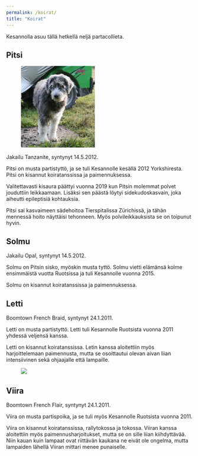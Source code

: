 ```yaml
---
permalink: /koirat/
title: "Koirat"
---
```


Kesannolla asuu tällä hetkellä neljä partacollieta.

## Pitsi

<figure style="width:200px" class="align-right">
  <img src="/assets/pitsi1.jpg">
</figure>
Jakailu Tanzanite, syntynyt 14.5.2012.

Pitsi on musta partistyttö, ja se tuli Kesannolle kesällä 2012
Yorkshiresta. Pitsi on kisannut koiratanssissa ja paimennuksessa.

Valitettavasti kisaura päättyi vuonna 2019 kun Pitsin
molemmat polvet jouduttiin leikkaamaan. Lisäksi sen päästä löytyi
sidekudoskasvain, joka aiheutti epileptisiä kohtauksia.

Pitsi sai kasvaimeen sädehoitoa Tierspitalissa Zürichissä, ja tähän
mennessä hoito näyttäisi tehonneen. Myös polvileikkauksista se on
toipunut hyvin.

## Solmu

Jakailu Opal, syntynyt 14.5.2012.

Solmu on Pitsin sisko, myöskin musta tyttö. Solmu vietti elämänsä
kolme ensimmäistä vuotta Ruotsissa ja tuli Kesannolle vuonna 2015.

Solmu on kisannut koiratanssissa ja paimennuksessa.

## Letti

Boomtown French Braid, syntynyt 24.1.2011.

Letti on musta partistyttö. Letti tuli Kesannolle Ruotsista vuonna
2011 yhdessä veljensä kanssa.

Letti on kisannut koiratanssissa. Letin kanssa
aloitettiin myös harjoittelemaan paimennusta, mutta se osoittautui
olevan aivan liian intensiivinen sekä ohjaajalle että lampaille.

<figure style="width:400px" class="align-right">
  <img src="/assets/letti-viira.jpg">
</figure>

## Viira

Boomtown French Flair, syntynyt 24.1.2011.

Viira on musta partispoika, ja se tuli myös Kesannolle Ruotsista
vuonna 2011.

Viira on kisannut koiratanssissa, rallytokossa ja tokossa. Viiran kanssa aloitettiin
myös paimennusharjoitukset, mutta se on sille liian kiihdyttävää. Niin
kauan kuin lampaat ovat riittävän kaukana ne eivät ole ongelma, mutta
lampaiden lähellä Viiran mittari menee punaiselle.